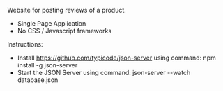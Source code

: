 Website for posting reviews of a product.

- Single Page Application
- No CSS / Javascript frameworks

Instructions:
- Install https://github.com/typicode/json-server using command: npm install -g json-server
- Start the JSON Server using command: json-server --watch database.json

